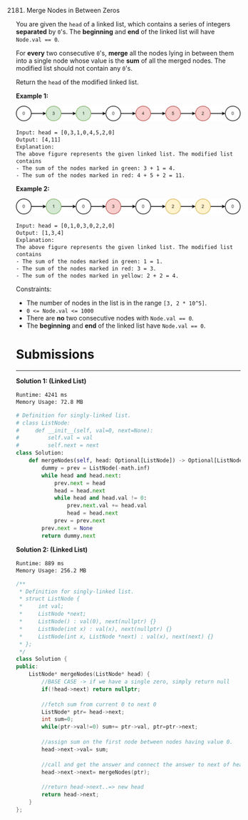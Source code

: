 2181. Merge Nodes in Between Zeros

You are given the `head` of a linked list, which contains a series of integers **separated** by `0`'s. The **beginning** and **end** of the linked list will have `Node.val == 0`.

For **every** two consecutive `0`'s, **merge** all the nodes lying in between them into a single node whose value is the **sum** of all the merged nodes. The modified list should not contain any `0`'s.

Return the `head` of the modified linked list.

 

**Example 1:**

![2181_ex1-1.png](img/2181_ex1-1.png)
```
Input: head = [0,3,1,0,4,5,2,0]
Output: [4,11]
Explanation: 
The above figure represents the given linked list. The modified list contains
- The sum of the nodes marked in green: 3 + 1 = 4.
- The sum of the nodes marked in red: 4 + 5 + 2 = 11.
```

**Example 2:**

![2181_ex2-1.png](img/2181_ex2-1.png)
```
Input: head = [0,1,0,3,0,2,2,0]
Output: [1,3,4]
Explanation: 
The above figure represents the given linked list. The modified list contains
- The sum of the nodes marked in green: 1 = 1.
- The sum of the nodes marked in red: 3 = 3.
- The sum of the nodes marked in yellow: 2 + 2 = 4.
```

Constraints:

* The number of nodes in the list is in the range `[3, 2 * 10^5]`.
* `0 <= Node.val <= 1000`
* There are **no** two consecutive nodes with `Node.val == 0`.
* The **beginning** and **end** of the linked list have `Node.val == 0`.

# Submissions
---
**Solution 1: (Linked List)**
```
Runtime: 4241 ms
Memory Usage: 72.8 MB
```
```python
# Definition for singly-linked list.
# class ListNode:
#     def __init__(self, val=0, next=None):
#         self.val = val
#         self.next = next
class Solution:
    def mergeNodes(self, head: Optional[ListNode]) -> Optional[ListNode]:        
        dummy = prev = ListNode(-math.inf)
        while head and head.next:
            prev.next = head
            head = head.next
            while head and head.val != 0:
                prev.next.val += head.val
                head = head.next
            prev = prev.next
        prev.next = None    
        return dummy.next
```

**Solution 2: (Linked List)**
```
Runtime: 889 ms
Memory Usage: 256.2 MB
```
```c++
/**
 * Definition for singly-linked list.
 * struct ListNode {
 *     int val;
 *     ListNode *next;
 *     ListNode() : val(0), next(nullptr) {}
 *     ListNode(int x) : val(x), next(nullptr) {}
 *     ListNode(int x, ListNode *next) : val(x), next(next) {}
 * };
 */
class Solution {
public:
    ListNode* mergeNodes(ListNode* head) {
        //BASE CASE -> if we have a single zero, simply return null
        if(!head->next) return nullptr;

        //fetch sum from current 0 to next 0
        ListNode* ptr= head->next;
        int sum=0;
        while(ptr->val!=0) sum+= ptr->val, ptr=ptr->next;

        //assign sum on the first node between nodes having value 0.
        head->next->val= sum;

        //call and get the answer and connect the answer to next of head->next
        head->next->next= mergeNodes(ptr);

        //return head->next..=> new head
        return head->next;
    }
};
```
